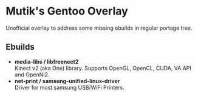 # Mutik's Gentoo Overlay

Unofficial overlay to address some missing ebuilds in regular portage tree.

## Ebuilds

* **media-libs / libfreenect2**  
Kinect v2 (aka One) library. Supports OpenGL, OpenCL, CUDA, VA API and OpenNI2.
* **net-print / samsung-unified-linux-driver**  
Driver for most samsung USB/WiFi Printers.
